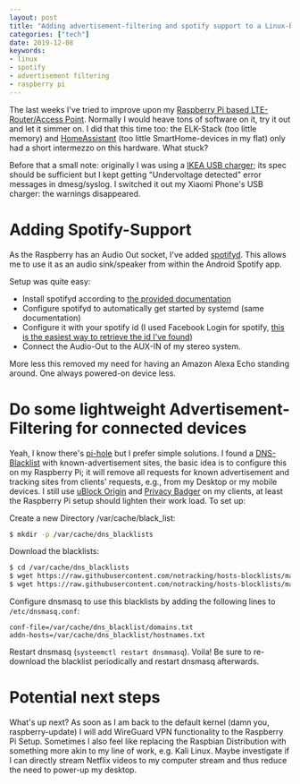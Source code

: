 ```yaml
---
layout: post
title: "Adding advertisement-filtering and spotify support to a Linux-based Access Point/Router"
categories: ["tech"]
date: 2019-12-08
keywords:
- linux
- spotify
- advertisement filtering
- raspberry pi
---
```


The last weeks I've tried to improve upon my [Raspberry Pi based LTE-Router/Access Point](https://snikt.net/blog/2019/06/22/building-an-lte-access-point-with-a-raspberry-pi/). Normally I would heave tons of software on it, try it out and let it simmer on. I did that this time too: the ELK-Stack (too little memory) and [HomeAssistant](https://www.home-assistant.io/) (too little SmartHome-devices in my flat) only had a short intermezzo on this hardware. What stuck?

Before that a small note: originally I was using a [IKEA USB charger](https://www.ikea.com/de/de/p/koppla-ladegeraet-mit-3-usb-ausgaengen-weiss-20415027/); its spec should be sufficient but I kept getting "Undervoltage detected" error messages in dmesg/syslog. I switched it out my Xiaomi Phone's USB charger: the warnings disappeared.

# Adding Spotify-Support

As the Raspberry has an Audio Out socket, I've added [spotifyd](https://github.com/Spotifyd/spotifyd). This allows me to use it as an audio sink/speaker from within the Android Spotify app.

Setup was quite easy:

* Install spotifyd according to [the provided documentation](https://github.com/Spotifyd/spotifyd/wiki/Installing-on-a-Raspberry-Pi)
* Configure spotifyd to automatically get started by systemd (same documentation)
* Configure it with your spotify id (I used Facebook Login for spotify, [this is the easiest way to retrieve the id I've found](https://community.spotify.com/t5/Accounts/how-do-i-find-my-spotify-user-id/td-p/665532))
* Connect the Audio-Out to the AUX-IN of my stereo system.

More less this removed my need for having an Amazon Alexa Echo standing around. One always powered-on device less.

# Do some lightweight Advertisement-Filtering for connected devices

Yeah, I know there's [pi-hole](https://pi-hole.net/) but I prefer simple solutions. I found a [DNS-Blacklist](https://github.com/notracking/hosts-blocklists) with known-advertisement sites, the basic idea is to configure this on my Raspberry Pi; it will remove all requests for known advertisement and tracking sites from clients' requests, e.g., from my Desktop or my mobile devices. I still use [uBlock Origin](https://addons.mozilla.org/de/firefox/addon/ublock-origin/) and [Privacy Badger](https://addons.mozilla.org/de/firefox/addon/privacy-badger17/) on my clients, at least the Raspberry Pi setup should lighten their work load. To set up:

Create a new Directory /var/cache/black_list:

~~~ bash
$ mkdir -p /var/cache/dns_blacklists
~~~

Download the blacklists:

~~~ bash
$ cd /var/cache/dns_blacklists
$ wget https://raw.githubusercontent.com/notracking/hosts-blocklists/master/hostnames.txt
$ wget https://raw.githubusercontent.com/notracking/hosts-blocklists/master/domains.txt
~~~

Configure dnsmasq to use this blacklists by adding the following lines to `/etc/dnsmasq.conf`:

~~~
conf-file=/var/cache/dns_blacklist/domains.txt
addn-hosts=/var/cache/dns_blacklist/hostnames.txt
~~~

Restart dnsmasq (`systeemctl restart dnsmmasq`). Voila! Be sure to re-download the blacklist periodically and restart dnsmasq afterwards.

# Potential next steps

What's up next? As soon as I am back to the default kernel (damn you, raspberry-update) I will add WireGuard VPN functionality to the Raspberry Pi Setup. Sometimes I also feel like replacing the Raspbian Distribution with something more akin to my line of work, e.g. Kali Linux. Maybe investigate if I can directly stream Netflix videos to my computer stream and thus reduce the need to power-up my desktop.
